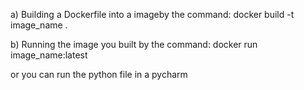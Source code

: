a) Building a Dockerfile into a imageby the command:
docker build -t image_name .

b) Running the image you built by the command:
docker run image_name:latest

or you can run the python file in a pycharm
